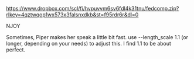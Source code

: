 https://www.dropbox.com/scl/fi/hvpuvvm6sv6fdl4k31tnu/fedcomp.zip?rlkey=4qztwqop1wx573x3falsnxdkb&st=f95rdr6r&dl=0

NJOY

Sometimes, Piper makes her speak a little bit fast. use --length_scale 1.1 (or longer, depending on your needs) to adjust this. I find 1.1 to be about perfect.

